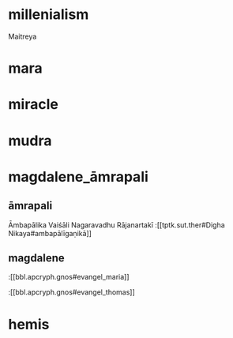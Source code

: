 # millenialism
Maitreya

# mara

# miracle

# mudra
# magdalene_āmrapali
## āmrapali
Āmbapālika
Vaiśāli Nagaravadhu
Rājanartakī
:[[tptk.sut.ther#Digha Nikaya#ambapālīgaṇikā]]

## magdalene

:[[bbl.apcryph.gnos#evangel_maria]]

:[[bbl.apcryph.gnos#evangel_thomas]]
# hemis

